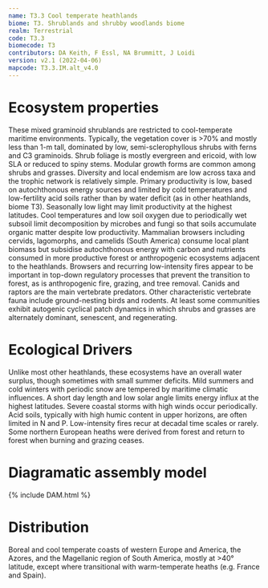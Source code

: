 ```yaml
---
name: T3.3 Cool temperate heathlands
biome: T3. Shrublands and shrubby woodlands biome
realm: Terrestrial
code: T3.3
biomecode: T3
contributors: DA Keith, F Essl, NA Brummitt, J Loidi
version: v2.1 (2022-04-06)
mapcode: T3.3.IM.alt_v4.0
---
```

# Ecosystem properties

These mixed graminoid shrublands are restricted to cool-temperate maritime environments. Typically, the vegetation cover is >70% and mostly less than 1-m tall, dominated by low, semi-sclerophyllous shrubs with ferns and C3 graminoids. Shrub foliage is mostly evergreen and ericoid, with low SLA or reduced to spiny stems. Modular growth forms are common among shrubs and grasses. Diversity and local endemism are low across taxa and the trophic network is relatively simple. Primary productivity is low, based on autochthonous energy sources and limited by cold temperatures and low-fertility acid soils rather than by water deficit (as in other heathlands, biome T3). Seasonally low light may limit productivity at the highest latitudes. Cool temperatures and low soil oxygen due to periodically wet subsoil limit decomposition by microbes and fungi so that soils accumulate organic matter despite low productivity. Mammalian browsers including cervids, lagomorphs, and camelids (South America) consume local plant biomass but subsidise autochthonous energy with carbon and nutrients consumed in more productive forest or anthropogenic ecosystems adjacent to the heathlands. Browsers and recurring low-intensity fires appear to be important in top-down regulatory processes that prevent the transition to forest, as is anthropogenic fire, grazing, and tree removal. Canids and raptors are the main vertebrate predators. Other characteristic vertebrate fauna include ground-nesting birds and rodents. At least some communities exhibit autogenic cyclical patch dynamics in which shrubs and grasses are alternately dominant, senescent, and regenerating.

# Ecological Drivers

Unlike most other heathlands, these ecosystems have an overall water surplus, though sometimes with small summer deficits. Mild summers and cold winters with periodic snow are tempered by maritime climatic influences. A short day length and low solar angle limits energy influx at the highest latitudes. Severe coastal storms with high winds occur periodically. Acid soils, typically with high humic content in upper horizons, are often limited in N and P. Low-intensity fires recur at decadal time scales or rarely. Some northern European heaths were derived from forest and return to forest when burning and grazing ceases.

# Diagramatic assembly model

{% include DAM.html %}

# Distribution

Boreal and cool temperate coasts of western Europe and America, the Azores, and the Magellanic region of South America, mostly at >40° latitude, except where transitional with warm-temperate heaths (e.g. France and Spain).

